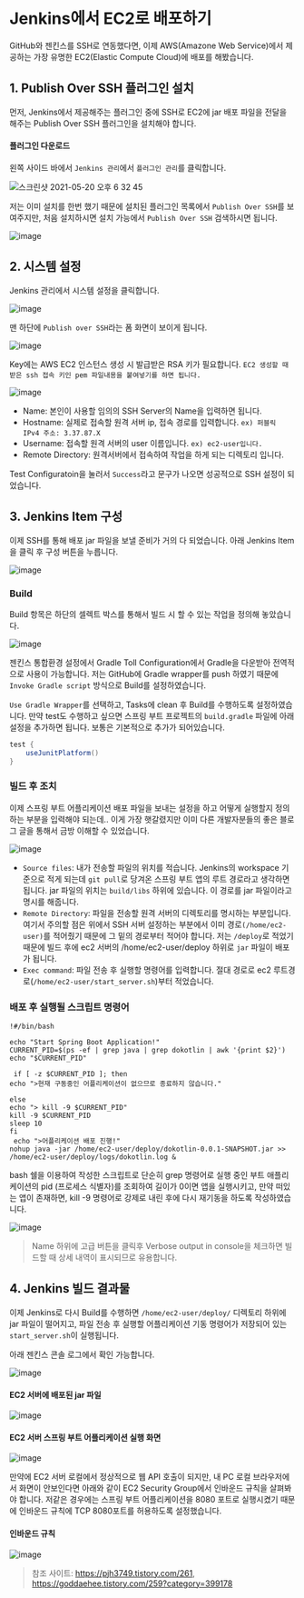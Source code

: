 # Jenkins에서 EC2로 배포하기

GitHub와 젠킨스를 SSH로 연동했다면, 이제 AWS(Amazone Web Service)에서 제공하는 가장 유명한 EC2(Elastic Compute Cloud)에 배포를 해봤습니다.

## 1. Publish Over SSH 플러그인 설치

먼저, Jenkins에서 제공해주는 플러그인 중에 SSH로 EC2에 jar 배포 파일을 전달을 해주는 Publish Over SSH 플러그인을 설치해야 합니다.

#### 플러그인 다운로드 

왼쪽 사이드 바에서 `Jenkins 관리`에서 `플러그인 관리`를 클릭합니다.

![스크린샷 2021-05-20 오후 6 32 45](https://user-images.githubusercontent.com/22395934/118955900-172f2580-b99a-11eb-8452-eca6a2513a71.png)


저는 이미 설치를 한번 했기 때문에 설치된 플러그인 목록에서 `Publish Over SSH`를 보여주지만, 처음 설치하시면 설치 가능에서 `Publish Over SSH` 검색하시면 됩니다.

![image](https://user-images.githubusercontent.com/22395934/118956335-77be6280-b99a-11eb-8296-775333593617.png)


## 2. 시스템 설정

Jenkins 관리에서 시스템 설정을 클릭합니다.

![image](https://user-images.githubusercontent.com/22395934/118956690-ca981a00-b99a-11eb-85c8-7b61d43e702d.png)

맨 하단에 `Publish over SSH`라는 폼 화면이 보이게 됩니다.

![image](https://user-images.githubusercontent.com/22395934/118957186-43977180-b99b-11eb-82f3-e06b55e0ad00.png)

Key에는 AWS EC2 인스턴스 생성 시 발급받은 RSA 키가 필요합니다. `EC2 생성할 때 받은 ssh 접속 키인 pem 파일내용을 붙여넣기를 하면 됩니다.`


![image](https://user-images.githubusercontent.com/22395934/118957368-6de92f00-b99b-11eb-9b20-22faf22fe8c5.png)


>
- Name: 본인이 사용할 임의의 SSH Server의 Name을 입력하면 됩니다. 
- Hostname: 실제로 접속할 원격 서버 ip, 접속 경로를 입력합니다. `ex) 퍼블릭 IPv4 주소: 3.37.87.X`
- Username: 접속할 원격 서버의 user 이름입니다. `ex) ec2-user입니다.`
- Remote Directory: 원격서버에서 접속하여 작업을 하게 되는 디렉토리 입니다.

Test Configuratoin을 눌러서 `Success`라고 문구가 나오면 성공적으로 SSH 설정이 되었습니다.


## 3. Jenkins Item 구성

이제 SSH를 통해 배포 jar 파일을 보낼 준비가 거의 다 되었습니다.
아래 Jenkins Item을 클릭 후 구성 버튼을 누릅니다.

![image](https://user-images.githubusercontent.com/22395934/118958701-9e7d9880-b99c-11eb-92db-57f948e5ff71.png)


### Build

Build 항목은 하단의 셀렉트 박스를 통해서 빌드 시 할 수 있는 작업을 정의해 놓았습니다.

![image](https://user-images.githubusercontent.com/22395934/118959253-1e0b6780-b99d-11eb-9b76-448d38679dd1.png)

젠킨스 통합환경 설정에서 Gradle Toll Configuration에서 Gradle을 다운받아 전역적으로 사용이 가능합니다. 
저는 GitHub에 Gradle wrapper를 push 하였기 때문에 `Invoke Gradle script` 방식으로 Build를 설정하였습니다. 

`Use Gradle Wrapper`를 선택하고, Tasks에 clean 후 Build를 수행하도록 설정하였습니다. 만약 test도 수행하고 싶으면 스프링 부트 프로젝트의 `build.gradle` 파일에 아래 설정을 추가하면 됩니다. 보통은 기본적으로 추가가 되어있습니다.

```gradle
test {
    useJunitPlatform()
}
```

### 빌드 후 조치

이제 스프링 부트 어플리케이션 배포 파일을 보내는 설정을 하고 어떻게 실행할지 정의하는 부분을 입력해야 되는데.. 이게 가장 햇갈렸지만 이미 다른 개발자분들의 좋은 블로그 글을 통해서 금방 이해할 수 있었습니다.

![image](https://user-images.githubusercontent.com/22395934/118962742-a93a2c80-b9a0-11eb-81d1-26a648c5d9c4.png)

>
- `Source files`: 내가 전송할 파일의 위치를 적습니다. Jenkins의 workspace 기준으로 적게 되는데 `git pull`로 당겨온 스프링 부트 앱의 루트 경로라고 생각하면 됩니다. jar 파일의 위치는 `build/libs` 하위에 있습니다. 이 경로를 jar 파일이라고 명시를 해줍니다.
- `Remote Directory`: 파일을 전송할 원격 서버의 디렉토리를 명시하는 부분입니다. 여기서 주의할 점은 위에서 SSH 서버 설정하는 부분에서 이미 경로`(/home/ec2-user)`를 적어줬기 때문에 그 밑의 경로부터 적어야 합니다. 저는 `/deploy`로 적었기 때문에 빌드 후에 ec2 서버의 /home/ec2-user/deploy 하위로 `jar` 파일이 배포가 됩니다.
- `Exec command`: 파일 전송 후 실행할 명령어를 입력합니다. 절대 경로로 ec2 루트경로(`/home/ec2-user/start_server.sh`)부터 적었습니다.

### 배포 후 실행될 스크립트 명령어

```shell
!#/bin/bash

echo "Start Spring Boot Application!"
CURRENT_PID=$(ps -ef | grep java | grep dokotlin | awk '{print $2}')
echo "$CURRENT_PID"

 if [ -z $CURRENT_PID ]; then
echo ">현재 구동중인 어플리케이션이 없으므로 종료하지 않습니다."

else
echo "> kill -9 $CURRENT_PID"
kill -9 $CURRENT_PID
sleep 10
fi
 echo ">어플리케이션 배포 진행!"
nohup java -jar /home/ec2-user/deploy/dokotlin-0.0.1-SNAPSHOT.jar >> /home/ec2-user/deploy/logs/dokotlin.log &
```

bash 쉘을 이용하여 작성한 스크립트로 단순히 grep 명령어로 실행 중인 부트 애플리케이션의 pid (프로세스 식별자)를 조회하여 길이가 0이면 앱을 실행시키고, 만약 떠있는 앱이 존재하면, kill -9 명령어로 강제로 내린 후에 다시 재기동을 하도록 작성하였습니다.


![image](https://user-images.githubusercontent.com/22395934/118968624-194bb100-b9a7-11eb-9fcf-cbbf4161a701.png)


> Name 하위에 고급 버튼을 클릭후 Verbose output in console을 체크하면 빌드할 때 상세 내역이 표시되므로 유용합니다. 


## 4. Jenkins 빌드 결과물

이제 Jenkins로 다시 Build를 수행하면 `/home/ec2-user/deploy/` 디렉토리 하위에 jar 파일이 떨어지고, 파일 전송 후 실행할 어플리케이션 기동 명령어가 저장되어 있는 `start_server.sh`이 실행됩니다. 


아래 젠킨스 콘솔 로그에서 확인 가능합니다.

![image](https://user-images.githubusercontent.com/22395934/118967992-5cf1eb00-b9a6-11eb-9687-e244129cac5d.png)

#### EC2 서버에 배포된 jar 파일

![image](https://user-images.githubusercontent.com/22395934/118969270-d3dbb380-b9a7-11eb-95e0-014b948a18c6.png)


#### EC2 서버 스프링 부트 어플리케이션 실행 화면

![image](https://user-images.githubusercontent.com/22395934/118969088-a131bb00-b9a7-11eb-968e-2f467ef2c216.png)


만약에 EC2 서버 로컬에서 정상적으로 웹 API 호출이 되지만, 내 PC 로컬 브라우저에서 화면이 안보인다면 아래와 같이 EC2 Security Group에서 인바운드 규칙을 살펴봐야 합니다. 저같은 경우에는 스프링 부트 어플리케이션을 8080 포트로 실행시켰기 때문에 인바운드 규칙에 TCP 8080포트를 허용하도록 설정했습니다.


#### 인바운드 규칙 

![image](https://user-images.githubusercontent.com/22395934/118969597-33d25a00-b9a8-11eb-9446-301e2f8a8a39.png)


> 참조 사이트: https://pjh3749.tistory.com/261, https://goddaehee.tistory.com/259?category=399178
